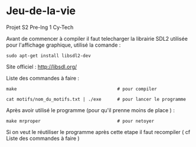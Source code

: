 # Jeu-de-la-vie
Projet S2 Pre-Ing 1 Cy-Tech

Avant de commencer à compiler il faut telecharger la librairie SDL2 utilisée pour l'affichage graphique, utilisé la comande :

    sudo apt-get install libsdl2-dev
    
Site officiel : http://libsdl.org/

Liste des commandes à faire :

    make                                      # pour compiler

    cat motifs/nom_du_motifs.txt | ./exe      # pour lancer le programme

Après avoir utilisé le programme (pour qu'il prenne moins de place ) :

    make mrproper                             # pour netoyer

Si on veut le réutiliser le programme après cette etape il faut recompiler ( cf Liste des commandes à faire )
